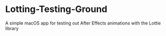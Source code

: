 # Lotting-Testing-Ground
A simple macOS app for testing out After Effects animations with the Lottie library
